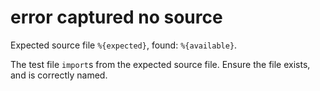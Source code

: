 # error captured no source

Expected source file `%{expected}`, found: `%{available}`.

The test file `import`s from the expected source file. Ensure the file exists,
and is correctly named.
